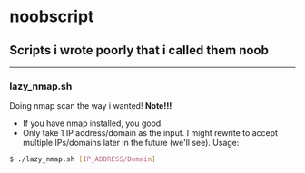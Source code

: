 # noobscript
## Scripts i wrote poorly that i called them noob
---
### lazy_nmap.sh
Doing nmap scan the way i wanted!
**Note!!!**
- If you have nmap installed, you good.
- Only take 1 IP address/domain as the input. I might rewrite to accept multiple IPs/domains later in the future (we'll see).
Usage:
```bash
$ ./lazy_nmap.sh [IP_ADDRESS/Domain]
```
